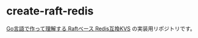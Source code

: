 # create-raft-redis
[Go言語で作って理解する Raftベース Redis互換KVS](https://techbookfest.org/product/nvCYxrw1szsgJThN9HQTyd?productVariantID=wC0ZbcNHCPwUpPyk3TmTUX)
の実装用リポジトリです。
